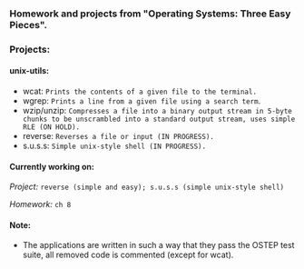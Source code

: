 ### Homework and projects from "Operating Systems: Three Easy Pieces".

### Projects:
#### unix-utils:
* wcat: `Prints the contents of a given file to the terminal.`
* wgrep: `Prints a line from a given file using a search term`.
* wzip/unzip: `Compresses a file into a binary output stream in 5-byte chunks to be unscrambled into a standard output stream, uses simple RLE (ON HOLD).`
* reverse: `Reverses a file or input (IN PROGRESS).`
* s.u.s.s: `Simple unix-style shell (IN PROGRESS).`

#### Currently working on:
_Project:_ `reverse (simple and easy); s.u.s.s (simple unix-style shell) `
  
_Homework:_ `ch 8`

#### Note:

* The applications are written in such a way that they pass the OSTEP test suite, all removed code is commented (except for wcat).

